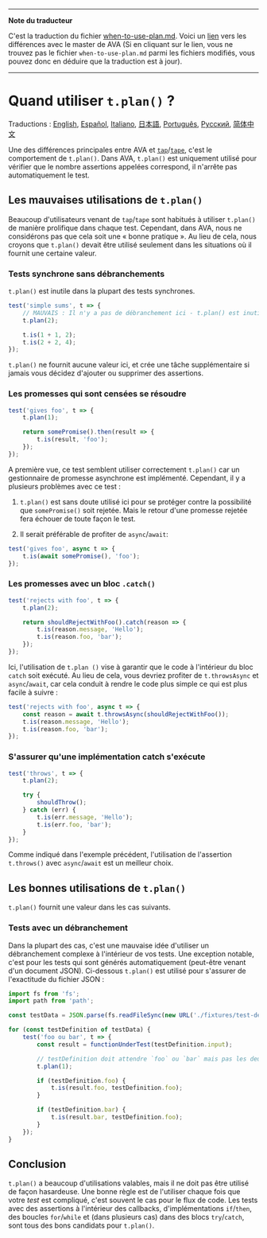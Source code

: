 ___
**Note du traducteur**

C'est la traduction du fichier [when-to-use-plan.md](https://github.com/avajs/ava/blob/main/docs/recipes/when-to-use-plan.md). Voici un [lien](https://github.com/avajs/ava/compare/b208d143ad852dc95aa8b44eed94ac1f404a25f4...main#diff-75a61a239320caf424492802030515ad602bf2b7a926de429e8fb907de2b6794) vers les différences avec le master de AVA (Si en cliquant sur le lien, vous ne trouvez pas le fichier `when-to-use-plan.md` parmi les fichiers modifiés, vous pouvez donc en déduire que la traduction est à jour).
___
# Quand utiliser `t.plan()` ?

Traductions : [English](https://github.com/avajs/ava/blob/main/docs/recipes/when-to-use-plan.md), [Español](https://github.com/avajs/ava-docs/blob/main/es_ES/docs/recipes/when-to-use-plan.md), [Italiano](https://github.com/avajs/ava-docs/blob/main/it_IT/docs/recipes/when-to-use-plan.md),  [日本語](https://github.com/avajs/ava-docs/blob/main/ja_JP/docs/recipes/when-to-use-plan.md),  [Português](https://github.com/avajs/ava-docs/blob/main/pt_BR/docs/recipes/when-to-use-plan.md), [Русский](https://github.com/avajs/ava-docs/blob/main/ru_RU/docs/recipes/when-to-use-plan.md), [简体中文](https://github.com/avajs/ava-docs/blob/main/zh_CN/docs/recipes/when-to-use-plan.md)

Une des différences principales entre AVA et [`tap`](https://github.com/tapjs/node-tap)/[`tape`](https://github.com/substack/tape), c'est le comportement de `t.plan()`. Dans AVA, `t.plan()` est uniquement utilisé pour vérifier que le nombre assertions appelées correspond, il n'arrête pas automatiquement le test.

## Les mauvaises utilisations de `t.plan()`

Beaucoup d'utilisateurs venant de `tap`/`tape` sont habitués à utiliser `t.plan()` de manière prolifique dans chaque test. Cependant, dans AVA, nous ne considérons pas que cela soit une « bonne pratique ». Au lieu de cela, nous croyons que `t.plan()` devait être utilisé seulement dans les situations où il fournit une certaine valeur.

### Tests synchrone sans débranchements

`t.plan()` est inutile dans la plupart des tests synchrones.

```js
test('simple sums', t => {
	// MAUVAIS : Il n'y a pas de débranchement ici - t.plan() est inutile
	t.plan(2);

	t.is(1 + 1, 2);
	t.is(2 + 2, 4);
});
```

`t.plan()` ne fournit aucune valeur ici, et crée une tâche supplémentaire si jamais vous décidez d'ajouter ou supprimer des assertions.

### Les promesses qui sont censées se résoudre

```js
test('gives foo', t => {
	t.plan(1);

	return somePromise().then(result => {
		t.is(result, 'foo');
	});
});
```

A première vue, ce test semblent utiliser correctement `t.plan()` car un gestionnaire de promesse asynchrone est implémenté. Cependant, il y a plusieurs problèmes avec ce test :

1. `t.plan()` est sans doute utilisé ici pour se protéger contre la possibilité que `somePromise()` soit rejetée.  Mais le retour d'une promesse rejetée fera échouer de toute façon le test.

2. Il serait préférable de profiter de `async`/`await`:

```js
test('gives foo', async t => {
	t.is(await somePromise(), 'foo');
});
```

### Les promesses avec un bloc `.catch()`

```js
test('rejects with foo', t => {
	t.plan(2);

	return shouldRejectWithFoo().catch(reason => {
		t.is(reason.message, 'Hello');
		t.is(reason.foo, 'bar');
	});
});
```

Ici, l'utilisation de `t.plan ()` vise à garantir que le code à l'intérieur du bloc `catch` soit exécuté.
Au lieu de cela, vous devriez profiter de `t.throwsAsync` et `async`/`await`, car cela conduit à rendre le code plus simple ce qui est plus facile à suivre :

```js
test('rejects with foo', async t => {
	const reason = await t.throwsAsync(shouldRejectWithFoo());
	t.is(reason.message, 'Hello');
	t.is(reason.foo, 'bar');
});
```

### S'assurer qu'une implémentation catch s'exécute

```js
test('throws', t => {
	t.plan(2);

	try {
		shouldThrow();
	} catch (err) {
		t.is(err.message, 'Hello');
		t.is(err.foo, 'bar');
	}
});
```

Comme indiqué dans l'exemple précédent, l'utilisation de l'assertion `t.throws()` avec `async`/`await` est un meilleur choix.

## Les bonnes utilisations de `t.plan()`

`t.plan()` fournit une valeur dans les cas suivants.

### Tests avec un débranchement

Dans la plupart des cas, c'est une mauvaise idée d'utiliser un débranchement complexe à l'intérieur de vos tests. Une exception notable, c'est pour les tests qui sont générés automatiquement (peut-être venant d'un document JSON). Ci-dessous `t.plan()` est utilisé pour s'assurer de l'exactitude du fichier JSON :

```js
import fs from 'fs';
import path from 'path';

const testData = JSON.parse(fs.readFileSync(new URL('./fixtures/test-definitions.json', import.meta.url)));

for (const testDefinition of testData) {
	test('foo ou bar', t => {
		const result = functionUnderTest(testDefinition.input);

		// testDefinition doit attendre `foo` ou `bar` mais pas les deux
		t.plan(1);

		if (testDefinition.foo) {
			t.is(result.foo, testDefinition.foo);
		}

		if (testDefinition.bar) {
			t.is(result.bar, testDefinition.foo);
		}
	});
}
```

## Conclusion

`t.plan()` a beaucoup d'utilisations valables, mais il ne doit pas être utilisé de façon hasardeuse. Une bonne règle est de l'utiliser chaque fois que votre *test* est compliqué, c'est souvent le cas pour le flux de code. Les tests avec des assertions à l'intérieur des callbacks, d'implémentations `if`/`then`, des boucles `for`/`while` et (dans plusieurs cas) dans des blocs `try`/`catch`, sont tous des bons candidats pour `t.plan()`.
